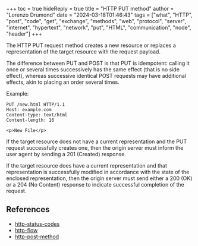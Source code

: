 +++
toc = true
hideReply = true
title = "HTTP PUT method"
author = "Lorenzo Drumond"
date = "2024-03-18T01:46:43"
tags = ["what",  "HTTP",  "post",  "code",  "get",  "exchange",  "methods",  "web",  "protocol",  "server",  "internet",  "hypertext",  "network",  "put",  "HTML",  "communication",  "node",  "header"]
+++


The HTTP PUT request method creates a new resource or replaces a representation of the target resource with the request payload.

The difference between PUT and POST is that PUT is idempotent: calling it once or several times successively has the same effect (that is no side effect), whereas successive identical POST requests may have additional effects, akin to placing an order several times.

Example:
```curl
PUT /new.html HTTP/1.1
Host: example.com
Content-type: text/html
Content-length: 16

<p>New File</p>
```

If the target resource does not have a current representation and the PUT request successfully creates one, then the origin server must inform the user agent by sending a 201 (Created) response.

If the target resource does have a current representation and that representation is successfully modified in accordance with the state of the enclosed representation, then the origin server must send either a 200 (OK) or a 204 (No Content) response to indicate successful completion of the request.

## References
- [http-status-codes](/wiki/http-status-codes/)
- [http-flow](/wiki/http-flow/)
- [http-post-method](/wiki/http-post-method/)
